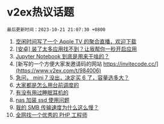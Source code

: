 # v2ex热议话题

`最后更新时间：2023-10-21 21:07:30 +0800`

1. [空闲时间写了一个 Apple TV 的聚合直播，欢迎下载](https://www.v2ex.com/t/984001)
1. [[安卓] 装了太多应用找不到？让我帮你一秒开启应用](https://www.v2ex.com/t/983972)
1. [Jupyter Notebook 到底是用来干啥的？](https://www.v2ex.com/t/983911)
1. [新写的一个方便大家发邀请码的网站 https://invitecode.cc/](https://www.v2ex.com/t/984006)
1. [急问， mini 7 没出，决定买 6 了，容量选多大？](https://www.v2ex.com/t/983973)
1. [大家都是怎么用台前调度的](https://www.v2ex.com/t/984025)
1. [有没有用过睡眠耳机的](https://www.v2ex.com/t/983996)
1. [nas 加装 ssd 使用问题](https://www.v2ex.com/t/983977)
1. [我的 SMB 传输速度为什么这么慢？](https://www.v2ex.com/t/983981)
1. [全网找一个优秀的 PHP 工程师](https://www.v2ex.com/t/983932)


